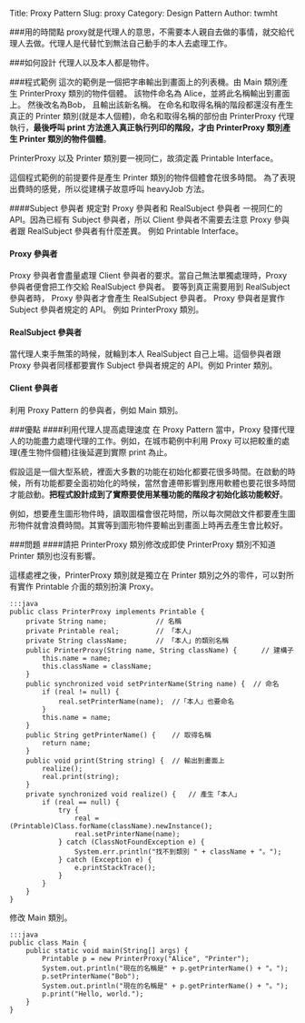Title: Proxy Pattern
Slug: proxy
Category: Design Pattern
Author: twmht

###用的時間點
proxy就是代理人的意思，不需要本人親自去做的事情，就交給代理人去做。代理人是代替忙到無法自己動手的本人去處理工作。

###如何設計
代理人以及本人都是物件。

###程式範例
這次的範例是一個把字串輸出到畫面上的列表機。由 Main 類別產生 PrinterProxy 類別的物件個體。 該物件命名為 Alice，並將此名稱輸出到畫面上。 然後改名為Bob， 且輸出該新名稱。 在命名和取得名稱的階段都還沒有產生真正的 Printer 類別(就是本人個體)，命名和取得名稱的部份由 PrinterProxy 代理執行，**最後呼叫 print 方法進入真正執行列印的階段，才由 PrinterProxy 類別產生 Printer 類別的物件個體**。

PrinterProxy 以及 Printer 類別要一視同仁，故須定義 Printable Interface。

這個程式範例的前提要件是產生 Printer 類別的物件個體會花很多時間。 為了表現出費時的感覺，所以從建構子故意呼叫 heavyJob 方法。

<script src="https://gist.github.com/twmht/1672d63393eb403671f0.js"></script>

####Subject 參與者
規定對 Proxy 參與者和 RealSubject 參與者 一視同仁的API。因為已經有 Subject 參與者，所以 Client 參與者不需要去注意 Proxy 參與者跟 RealSubject 參與者有什麼差異。 例如 Printable Interface。
#### Proxy 參與者
Proxy 參與者會盡量處理 Client 參與者的要求。當自己無法單獨處理時，Proxy 參與者便會把工作交給 RealSubject 參與者。 要等到真正需要用到 RealSubject 參與者時， Proxy 參與者才會產生 RealSubject 參與者。 Proxy 參與者是實作 Subject 參與者規定的 API。 例如 PrinterProxy 類別。
#### RealSubject 參與者
當代理人束手無策的時候，就輪到本人 RealSubject 自己上場。這個參與者跟 Proxy 參與者同樣都要實作 Subject 參與者規定的 API。例如 Printer 類別。
#### Client 參與者
利用 Proxy Pattern 的參與者，例如 Main 類別。

###優點
####利用代理人提高處理速度
在 Proxy Pattern 當中，Proxy 發揮代理人的功能盡力處理代理的工作。例如，在城市範例中利用 Proxy 可以把較重的處理(產生物件個體)往後延遲到實際 print 為止。

假設這是一個大型系統，裡面大多數的功能在初始化都要花很多時間。在啟動的時候，所有功能都要全面初始化的時候，當然會連帶影響到應用軟體也要花很多時間才能啟動。**把程式設計成到了實際要使用某種功能的階段才初始化該功能較好**。

例如，想要產生圖形物件時，讀取圖檔會很花時間，所以每次開啟文件都要產生圖形物件就會浪費時間。其實等到圖形物件要輸出到畫面上時再去產生會比較好。

###問題
####請把 PrinterProxy 類別修改成即使 PrinterProxy 類別不知道 Printer 類別也沒有影響。

這樣處裡之後，PrinterProxy 類別就是獨立在 Printer 類別之外的零件，可以對所有實作 Printable 介面的類別扮演 Proxy。

    :::java
    public class PrinterProxy implements Printable {
        private String name;            // 名稱
        private Printable real;         // 「本人」
        private String className;       // 「本人」的類別名稱
        public PrinterProxy(String name, String className) {      // 建構子
            this.name = name;
            this.className = className;                                                 
        }
        public synchronized void setPrinterName(String name) {  // 命名
            if (real != null) {
                real.setPrinterName(name);  //「本人」也要命名
            }
            this.name = name;
        }
        public String getPrinterName() {    // 取得名稱
            return name;
        }
        public void print(String string) {  // 輸出到畫面上
            realize();
            real.print(string);
        }
        private synchronized void realize() {   // 產生「本人」
            if (real == null) {
                try {                                                                       
                    real = (Printable)Class.forName(className).newInstance();               
                    real.setPrinterName(name);                                              
                } catch (ClassNotFoundException e) {                                        
                    System.err.println("找不到類別 " + className + "。");      
                } catch (Exception e) {                                                     
                    e.printStackTrace();                                                    
                }                                                                           
            }
        }
    }

修改 Main 類別。

    :::java
    public class Main {
        public static void main(String[] args) {
            Printable p = new PrinterProxy("Alice", "Printer");                 
            System.out.println("現在的名稱是" + p.getPrinterName() + "。");
            p.setPrinterName("Bob");
            System.out.println("現在的名稱是" + p.getPrinterName() + "。");
            p.print("Hello, world.");
        }
    }

